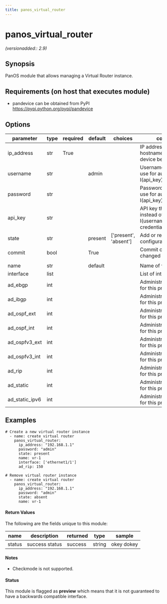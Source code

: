 ```yaml
---
title: panos_virtual_router
---
```

# panos_virtual_router

_(versionadded:: 2.9)_


## Synopsis

PanOS module that allows managing a Virtual Router instance.


## Requirements (on host that executes module)

- pandevice can be obtained from PyPI https://pypi.python.org/pypi/pandevice

## Options

| parameter | type | required | default | choices | comments |
| --- | --- | --- | --- | --- | --- |
| ip_address | str | True |  |  | IP address (or hostname) of PAN-OS device being configured |
| username | str |  | admin |  | Username credentials to use for auth unless I(api_key) is set |
| password | str |  |  |  | Password credentials to use for auth unless I(api_key) is set |
| api_key | str |  |  |  | API key that can be used instead of I(username)/I(password) credentials |
| state | str |  | present | ['present', 'absent'] | Add or remove BGP peer configuration |
| commit | bool |  | True |  | Commit configuration if changed |
| | | | | | |
| name | str |  | default |  | Name of virtual router |
| interface | list |  |  |  | List of interface names |
| ad_ebgp | int |  |  |  | Administrative distance for this protocol |
| ad_ibgp | int |  |  |  | Administrative distance for this protocol |
| ad_ospf_ext | int |  |  |  | Administrative distance for this protocol |
| ad_ospf_int | int |  |  |  | Administrative distance for this protocol |
| ad_ospfv3_ext | int |  |  |  | Administrative distance for this protocol |
| ad_ospfv3_int | int |  |  |  | Administrative distance for this protocol |
| ad_rip | int |  |  |  | Administrative distance for this protocol |
| ad_static | int |  |  |  | Administrative distance for this protocol |
| ad_static_ipv6 | int |  |  |  | Administrative distance for this protocol |

## Examples

    # Create a new virtual router instance
      - name: create virtual router
        panos_virtual_router:
          ip_address: "192.168.1.1"
          password: "admin"
          state: present
          name: vr-1
          interface: ['ethernet1/1']
          ad_rip: 150

    # Remove virtual router instance
      - name: create virtual router
        panos_virtual_router:
          ip_address: "192.168.1.1"
          password: "admin"
          state: absent
          name: vr-1


#### Return Values

The following are the fields unique to this module:

| name | description | returned | type | sample |
| --- | --- | --- | --- | --- |
| status | success status | success | string | okey dokey |

#### Notes

- Checkmode is not supported.



#### Status

This module is flagged as **preview** which means that it is not guaranteed to have a backwards compatible interface.

